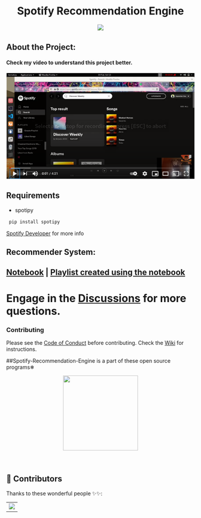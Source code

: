 <h1 align="center">Spotify Recommendation Engine</h1>
<p align="center">
 <img src="https://ucalyptus.github.io/Spotify-Recommendation-Engine/spotify.gif" width=400>
</p>

## About the Project:
#### Check my video to understand this project better.

[![Check my video to understand this project better.](images/Capture1.PNG)](https://www.youtube.com/watch?v=otrW8brCAiU)

## Requirements
* spotipy
```bash
 pip install spotipy
```
[Spotify Developer](https://beta.developer.spotify.com/documentation/web-api/) for more info 

## Recommender System:
## [Notebook](https://github.com/ucalyptus/Spotify-Recommendation-Engine/blob/master/Spotify_Recommendation_System_.ipynb) | [Playlist created using the notebook](https://open.spotify.com/playlist/4D8p3hVYwgngTmf1FHol0Y)

# Engage in the [Discussions](https://github.com/ucalyptus/Spotify-Recommendation-Engine/discussions) for more questions.

### Contributing
Please see the [Code of Conduct](https://github.com/ucalyptus/Spotify-Recommendation-Engine/blob/master/CODE_OF_CONDUCT.md) before contributing.
Check the [Wiki](https://github.com/ucalyptus/Spotify-Recommendation-Engine/wiki) for instructions.

##Spotify-Recommendation-Engine is a part of these open source programs❄

<p align="center">
 <a>
 <img  width="200" height="200" src="https://media-exp1.licdn.com/dms/image/C560BAQGh8hr-FgbrHw/company-logo_200_200/0/1602422883512?e=2159024400&v=beta&t=s8IX2pN1J2v5SRRbgzVNzxnQ2rWeeMq2Xb__BYW60qE">

</p>

</br>

## 🌟 Contributors 

Thanks to these wonderful people ✨✨:

<table>
	<tr>
		<td>
			<a href="https://github.com/ucalyptus/Spotify-Recommendation-Engine/graphs/contributors">
  				<img src="https://contrib.rocks/image?repo=ucalyptus/Spotify-Recommendation-Engine" />
			</a>
		</td>
	</tr>
</table>

